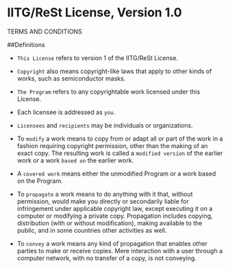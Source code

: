 IITG/ReSt License, Version 1.0
==============================

TERMS AND CONDITIONS

##Definitions
 
* `This License` refers to version 1 of the IITG/ReSt License.

* `Copyright` also means copyright-like laws that apply to other kinds of works, such as semiconductor masks.

* `The Program` refers to any copyrightable work licensed under this License. 

* Each licensee is addressed as `you`. 

* `Licensees` and `recipients` may be individuals or organizations.

* To `modify` a work means to copy from or adapt all or part of the work in a fashion requiring copyright permission, other than the making of an exact copy. The resulting work is called a `modified version` of the earlier work or a work `based on` the earlier work.

* A `covered work` means either the unmodified Program or a work based on the Program.

* To `propagate` a work means to do anything with it that, without permission, would make you directly or secondarily liable for infringement under applicable copyright law, except executing it on a computer or modifying a private copy. Propagation includes copying, distribution (with or without modification), making available to the public, and in some countries other activities as well.

* To `convey` a work means any kind of propagation that enables other parties to make or receive copies. Mere interaction with a user through a computer network, with no transfer of a copy, is not conveying.
